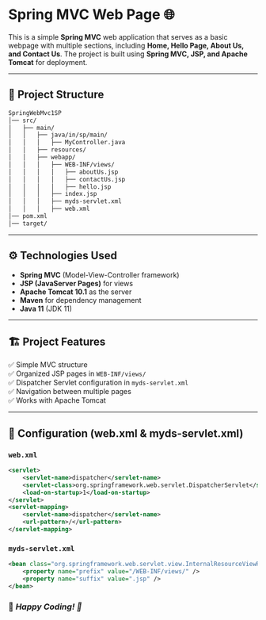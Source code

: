 # Spring MVC Web Page 🌐  

This is a simple **Spring MVC** web application that serves as a basic webpage with multiple sections, including **Home, Hello Page, About Us, and Contact Us**. The project is built using **Spring MVC, JSP, and Apache Tomcat** for deployment.  

---

## 📁 Project Structure  

```sh
SpringWebMvc1SP
│── src/
│   ├── main/
│   │   ├── java/in/sp/main/
│   │   │   ├── MyController.java
│   │   ├── resources/
│   │   ├── webapp/
│   │   │   ├── WEB-INF/views/
│   │   │   │   ├── aboutUs.jsp
│   │   │   │   ├── contactUs.jsp
│   │   │   │   ├── hello.jsp
│   │   │   ├── index.jsp
│   │   │   ├── myds-servlet.xml
│   │   │   ├── web.xml
│── pom.xml
│── target/
```

---

## ⚙️ **Technologies Used**  

- **Spring MVC** (Model-View-Controller framework)  
- **JSP (JavaServer Pages)** for views  
- **Apache Tomcat 10.1** as the server  
- **Maven** for dependency management  
- **Java 11** (JDK 11)  

---

## 🏗 **Project Features**  
✅ Simple MVC structure  
✅ Organized JSP pages in `WEB-INF/views/`  
✅ Dispatcher Servlet configuration in `myds-servlet.xml`  
✅ Navigation between multiple pages  
✅ Works with Apache Tomcat  

---

## 🔧 **Configuration (web.xml & myds-servlet.xml)**  

### `web.xml`
```xml
<servlet>
    <servlet-name>dispatcher</servlet-name>
    <servlet-class>org.springframework.web.servlet.DispatcherServlet</servlet-class>
    <load-on-startup>1</load-on-startup>
</servlet>
<servlet-mapping>
    <servlet-name>dispatcher</servlet-name>
    <url-pattern>/</url-pattern>
</servlet-mapping>
```

### `myds-servlet.xml`
```xml
<bean class="org.springframework.web.servlet.view.InternalResourceViewResolver">
    <property name="prefix" value="/WEB-INF/views/" />
    <property name="suffix" value=".jsp" />
</bean>
```

### 🎯 *Happy Coding! 🚀*


